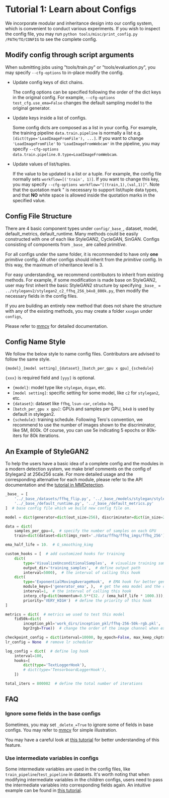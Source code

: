 # Tutorial 1: Learn about Configs

We incorporate modular and inheritance design into our config system, which is convenient to conduct various experiments.
If you wish to inspect the config file, you may run `python tools/misc/print_config.py /PATH/TO/CONFIG` to see the complete config.

## Modify config through script arguments

When submitting jobs using "tools/train.py" or "tools/evaluation.py", you may specify `--cfg-options` to in-place modify the config.

- Update config keys of dict chains.

  The config options can be specified following the order of the dict keys in the original config.
  For example, `--cfg-options test_cfg.use_ema=False` changes the default sampling model to the original generator.

- Update keys inside a list of configs.

  Some config dicts are composed as a list in your config. For example, the training pipeline `data.train.pipeline` is normally a list
  e.g. `[dict(type='LoadImageFromFile'), ...]`. If you want to change `'LoadImageFromFile'` to `'LoadImageFromWebcam'` in the pipeline,
  you may specify `--cfg-options data.train.pipeline.0.type=LoadImageFromWebcam`.

- Update values of list/tuples.

  If the value to be updated is a list or a tuple. For example, the config file normally sets `workflow=[('train', 1)]`. If you want to
  change this key, you may specify `--cfg-options workflow="[(train,1),(val,1)]"`. Note that the quotation mark \" is necessary to
  support list/tuple data types, and that **NO** white space is allowed inside the quotation marks in the specified value.

## Config File Structure

There are 4 basic component types under `config/_base_`, dataset, model, default_metrics, default_runtime.
Many methods could be easily constructed with one of each like StyleGAN2, CycleGAN, SinGAN.
Configs consisting of components from `_base_` are called _primitive_.

For all configs under the same folder, it is recommended to have only **one** _primitive_ config. All other configs should inherit from the _primitive_ config. In this way, the maximum of inheritance level is 3.

For easy understanding, we recommend contributors to inherit from existing methods.
For example, if some modification is made base on StyleGAN2, user may first inherit the basic StyleGAN2 structure by specifying `_base_ = ../styleganv2/stylegan2_c2_ffhq_256_b4x8_800k.py`, then modify the necessary fields in the config files.

If you are building an entirely new method that does not share the structure with any of the existing methods, you may create a folder `xxxgan` under `configs`,

Please refer to [mmcv](https://mmcv.readthedocs.io/en/latest/utils.html#config) for detailed documentation.

## Config Name Style

We follow the below style to name config files. Contributors are advised to follow the same style.

```
{model}_[model setting]_{dataset}_[batch_per_gpu x gpu]_{schedule}
```

`{xxx}` is required field and `[yyy]` is optional.

- `{model}`: model type like `stylegan`, `dcgan`, etc.
- `[model setting]`: specific setting for some model, like `c2` for `stylegan2`, etc.
- `{dataset}`: dataset like `ffhq`, `lsun-car`, `celeba-hq`.
- `[batch_per_gpu x gpu]`: GPUs and samples per GPU, `b4x8` is used by default in stylegan2.
- `{schedule}`: training schedule. Following Tero's convention, we recommend to use the number of images shown to the discriminator, like 5M, 800k. Of course, you can use 5e indicating 5 epochs or 80k-iters for 80k iterations.


## An Example of StyleGAN2

To help the users have a basic idea of a complete config and the modules in a modern detection system,
we make brief comments on the config of Stylegan2 at 256x256 scale.
For more detailed usage and the corresponding alternative for each module, please refer to the API documentation and the [tutorial in MMDetection](https://github.com/open-mmlab/mmdetection/blob/master/docs/tutorials/config.md).

```python
_base_ = [
    '../_base_/datasets/ffhq_flip.py', '../_base_/models/stylegan/stylegan2_base.py',
    '../_base_/default_runtime.py', '../_base_/default_metrics.py'
]  # base config file which we build new config file on.

model = dict(generator=dict(out_size=256), discriminator=dict(in_size=256))  # update the `out_size` and `in_size` arguments.

data = dict(
    samples_per_gpu=4,  # specify the number of samples on each GPU
    train=dict(dataset=dict(imgs_root='./data/ffhq/ffhq_imgs/ffhq_256')))  # provide root path for dataset

ema_half_life = 10.  # G_smoothing_kimg

custom_hooks = [  # add customized hooks for training
    dict(
        type='VisualizeUnconditionalSamples',  # visualize training samples for GANs
        output_dir='training_samples',  # define output path
        interval=5000),  # the interval of calling this hook
    dict(
        type='ExponentialMovingAverageHook',  # EMA hook for better generator
        module_keys=('generator_ema', ),  # get the ema model and the original model should be named as `generator`
        interval=1,  # the interval of calling this hook
        interp_cfg=dict(momentum=0.5**(32. / (ema_half_life * 1000.))),  # args for updating params for ema model
        priority='VERY_HIGH')  # define the priority of this hook
]

metrics = dict(  # metrics we used to test this model
    fid50k=dict(
        inception_pkl='work_dirs/inception_pkl/ffhq-256-50k-rgb.pkl',  # provdie the inception pkl for FID
        bgr2rgb=True))  # change the order of the image channel when extracting inception features

checkpoint_config = dict(interval=10000, by_epoch=False, max_keep_ckpts=30)  # define checkpoint hook
lr_config = None  # remove lr scheduler

log_config = dict(  # define log hook
    interval=100,
    hooks=[
        dict(type='TextLoggerHook'),
        # dict(type='TensorboardLoggerHook'),
    ])

total_iters = 800002  # define the total number of iterations

```

## FAQ

### Ignore some fields in the base configs

Sometimes, you may set `_delete_=True` to ignore some of fields in base configs.
You may refer to [mmcv](https://mmcv.readthedocs.io/en/latest/utils.html#inherit-from-base-config-with-ignored-fields) for simple illustration.

You may have a careful look at [this tutorial](https://github.com/open-mmlab/mmdetection/blob/master/docs/tutorials/config.md) for better understanding of this feature.

### Use intermediate variables in configs

Some intermediate variables are used in the config files, like `train_pipeline`/`test_pipeline` in datasets.
It's worth noting that when modifying intermediate variables in the children configs, users need to pass the intermediate variables into corresponding fields again. An intuitive example can be found in [this tutorial](https://github.com/open-mmlab/mmdetection/blob/master/docs/tutorials/config.md).

